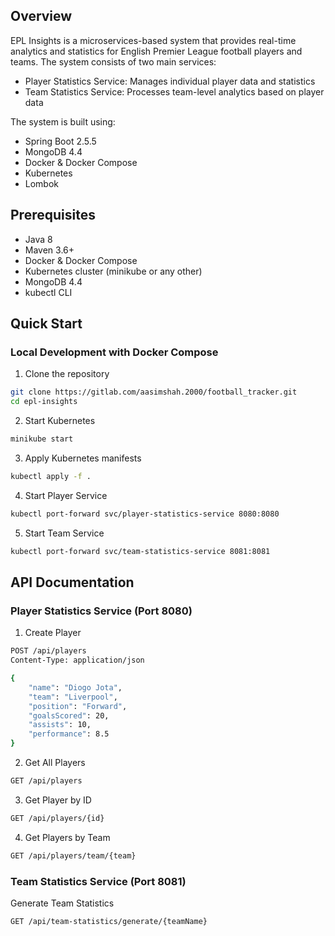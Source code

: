 ## Overview
EPL Insights is a microservices-based system that provides real-time analytics and statistics for English Premier League football players and teams. The system consists of two main services:
- Player Statistics Service: Manages individual player data and statistics
- Team Statistics Service: Processes team-level analytics based on player data

The system is built using:
- Spring Boot 2.5.5
- MongoDB 4.4
- Docker & Docker Compose
- Kubernetes
- Lombok

## Prerequisites
- Java 8
- Maven 3.6+
- Docker & Docker Compose
- Kubernetes cluster (minikube or any other)
- MongoDB 4.4
- kubectl CLI

## Quick Start

### Local Development with Docker Compose

1. Clone the repository
```bash
git clone https://gitlab.com/aasimshah.2000/football_tracker.git
cd epl-insights
```

2. Start Kubernetes
```bash
minikube start
```

3. Apply Kubernetes manifests

```bash
kubectl apply -f .
```

4. Start Player Service
```bash
kubectl port-forward svc/player-statistics-service 8080:8080
```

5. Start Team Service
```bash
kubectl port-forward svc/team-statistics-service 8081:8081
```

## API Documentation

### Player Statistics Service (Port 8080)
1. Create Player
```bash
POST /api/players
Content-Type: application/json

{
    "name": "Diogo Jota",
    "team": "Liverpool",
    "position": "Forward",
    "goalsScored": 20,
    "assists": 10,
    "performance": 8.5
}
```

2. Get All Players
```bash
GET /api/players
```

3. Get Player by ID
```bash
GET /api/players/{id}
```

4. Get Players by Team
```bash
GET /api/players/team/{team}
```

### Team Statistics Service (Port 8081)
Generate Team Statistics
```bash
GET /api/team-statistics/generate/{teamName}
```